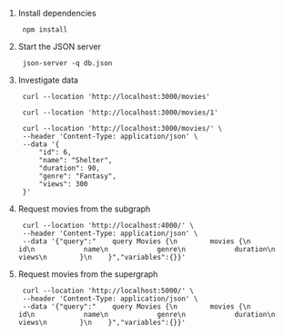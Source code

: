 1. Install dependencies
        
        npm install

2. Start the JSON server
        
        json-server -q db.json

3. Investigate data

        curl --location 'http://localhost:3000/movies'

        curl --location 'http://localhost:3000/movies/1'

        curl --location 'http://localhost:3000/movies/' \
        --header 'Content-Type: application/json' \
        --data '{
            "id": 6,
            "name": "Shelter",
            "duration": 90,
            "genre": "Fantasy",
            "views": 300
        }'

4. Request movies from the subgraph

        curl --location 'http://localhost:4000/' \
        --header 'Content-Type: application/json' \
        --data '{"query":"    query Movies {\n        movies {\n            id\n            name\n            genre\n            duration\n            views\n        }\n    }","variables":{}}'


4. Request movies from the supergraph

        curl --location 'http://localhost:5000/' \
        --header 'Content-Type: application/json' \
        --data '{"query":"    query Movies {\n        movies {\n            id\n            name\n            genre\n            duration\n            views\n        }\n    }","variables":{}}'
